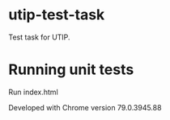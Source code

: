 # utip-test-task
Test task for UTIP.

# Running unit tests
Run index.html

Developed with Chrome version 79.0.3945.88
